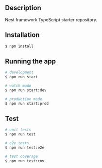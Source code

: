 <!--
 * @Author: 王利
 * @Date: 2020-12-18 16:04:45
 * @LastEditors: 王利
 * @LastEditTime: 2020-12-18 16:12:17
-->

## Description

Nest framework TypeScript starter repository.

## Installation

```bash
$ npm install
```

## Running the app

```bash
# development
$ npm run start

# watch mode
$ npm run start:dev

# production mode
$ npm run start:prod
```

## Test

```bash
# unit tests
$ npm run test

# e2e tests
$ npm run test:e2e

# test coverage
$ npm run test:cov
```
